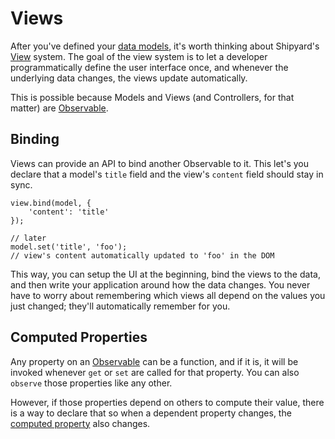 Views
=====

After you've defined your [data models][Models], it's worth thinking
about Shipyard's [View][] system. The goal of the view system is to let
a developer programmatically define the user interface once, and
whenever the underlying data changes, the views update automatically.

This is possible because Models and Views (and Controllers, for that
matter) are [Observable][].

Binding
-------

Views can provide an API to bind another Observable to it. This let's
you declare that a model's `title` field and the view's `content` field
should stay in sync.

	view.bind(model, {
		'content': 'title'
	});

	// later
	model.set('title', 'foo');
	// view's content automatically updated to 'foo' in the DOM

This way, you can setup the UI at the beginning, bind the views to the
data, and then write your application around how the data changes. You
never have to worry about remembering which views all depend on the
values you just changed; they'll automatically remember for you.


Computed Properties
-------------------

Any property on an [Observable][] can be a function, and if it is, it
will be invoked whenever `get` or `set` are called for that property.
You can also `observe` those properties like any other.

However, if those properties depend on others to compute their value,
there is a way to declare that so when a dependent property changes, the
[computed property][property] also changes.


[Models]: ./models.md#Models
[View]: ../api/views.md#View
[Observable]: ../api/observable.md#Observable
[property]: ../api/observable.md#Observable:property
